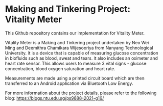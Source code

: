 # Making and Tinkering Project: Vitality Meter

This Github repository contains our implementation for Vitality Meter.

Vitality Meter is a Making and Tinkering project undertaken by Neo Wei Ming and Deemithra Chamikara Wijesooriya from Nanyang Technological University. It is a device that is capable of measuring glucose concentration in biofluids such as blood, sweat and tears. It also includes an oximeter and heart rate sensor. This allows users to measure 3 vital signs - glucose concentration, blood oxygen saturation and heart rate. 

Measurements are made using a printed circuit board which are then transferred to an Android application via Bluetooth Low Energy. 

For more information about the project details, please refer to the following blog: https://blogs.ntu.edu.sg/ps9888-2021-g16/
